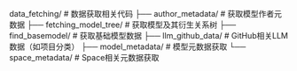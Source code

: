 data_fetching/          # 数据获取相关代码
├── author_metadata/     # 获取模型作者元数据
├── fetching_model_tree/ # 获取模型及其衍生关系树
├── find_basemodel/      # 获取基础模型数据
├── llm_github_data/     # GitHub相关LLM数据（如项目分类）
├── model_metadata/      # 模型元数据获取
└── space_metadata/     # Space相关元数据获取